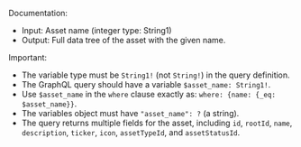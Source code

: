 Documentation:
- Input: Asset name (integer type: String1)
- Output: Full data tree of the asset with the given name.

Important:
- The variable type must be `String1!` (not `String!`) in the query definition.
- The GraphQL query should have a variable `$asset_name: String1!`.
- Use `$asset_name` in the `where` clause exactly as: `where: {name: {_eq: $asset_name}}`.
- The variables object must have `"asset_name": ?` (a string).
- The query returns multiple fields for the asset, including `id`, `rootId`, `name`, `description`, `ticker`, `icon`, `assetTypeId`, and `assetStatusId`.

